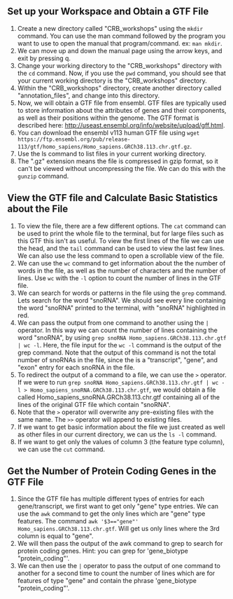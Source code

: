 ## Set up your Workspace and Obtain a GTF File

1. Create a new directory called "CRB_workshops" using the `mkdir` command. You can use the man command followed by the program you want to use to open the manual that program/command. ex: `man mkdir`.
2. We can move up and down the manual page using the arrow keys, and exit by pressing q.
3. Change your working directory to the "CRB_workshops" directory with the `cd` command. Now, if you use the `pwd` command, you should see that your current working directory is the "CRB_workshops" directory.
4. Within the "CRB_workshops" directory, create another directory called "annotation_files", and change into this directory.
5. Now, we will obtain a GTF file from ensembl. GTF files are typically used to store information about the attributes of genes and their components, as well as their positions within the genome. The GTF format is described here: http://useast.ensembl.org/info/website/upload/gff.html.
6. You can download the ensembl v113 human GTF file using `wget https://ftp.ensembl.org/pub/release-113/gtf/homo_sapiens/Homo_sapiens.GRCh38.113.chr.gtf.gz`.
7. Use the ls command to list files in your current working directory.
8. The ".gz" extension means the file is compressed in gzip format, so it can't be viewed without uncompressing the file. We can do this with the `gunzip` command.

## View the GTF file and Calculate Basic Statistics about the File

1. To view the file, there are a few different options. The `cat` command can be used to print the whole file to the terminal, but for large files such as this GTF this isn't as useful. To view the first lines of the file we can use the head, and the `tail` command can be used to view the last few lines. We can also use the less command to open a scrollable view of the file.
2. We can use the `wc` command to get information about the the number of words in the file, as well as the number of characters and the number of lines. Use `wc` with the `-l` option to count the number of lines in the GTF file.
3. We can search for words or patterns in the file using the `grep` command. Lets search for the word "snoRNA". We should see every line containing the word "snoRNA" printed to the terminal, with "snoRNA" highlighted in red.
4. We can pass the output from one command to another using the `|` operator. In this way we can count the number of lines containing the word "snoRNA", by using `grep snoRNA Homo_sapiens.GRCh38.113.chr.gtf | wc -l`. Here, the file input for the `wc -l` command is the output of the grep command. Note that the output of this command is not the total number of snoRNAs in the file, since the is a "transcript", "gene", and "exon" entry for each snoRNA in the file.
5. To redirect the output of a command to a file, we can use the `>` operator. If we were to run `grep snoRNA Homo_sapiens.GRCh38.113.chr.gtf | wc -l > Homo_sapiens_snoRNA.GRCh38.113.chr.gtf`, we would obtain a file called Homo_sapiens_snoRNA.GRCh38.113.chr.gtf containing all of the lines of the original GTF file which contain "snoRNA".
6. Note that the `>` operator will overwrite any pre-existing files with the same name. The `>>` operator will append to existing files.
7. If we want to get basic information about the file we just created as well as other files in our current directory, we can us the `ls -l` command.
8. If we want to get only the values of column 3 (the feature type column), we can use the `cut` command.

## Get the Number of Protein Coding Genes in the GTF File

1. Since the GTF file has multiple different types of entries for each gene/transcript, we first want to get only "gene" type entries. We can use the `awk` command to get the only lines which are "gene" type features. The command `awk '$3=="gene"' Homo_sapiens.GRCh38.113.chr.gtf`. Will get us only lines where the 3rd column is equal to "gene".
2. We will then pass the output of the awk command to grep to search for protein coding genes. Hint: you can grep for 'gene_biotype "protein_coding"'.
3. We can then use the `|` operator to pass the output of one command to another for a second time to count the number of lines which are for features of type "gene" and contain the phrase 'gene_biotype "protein_coding"'.
